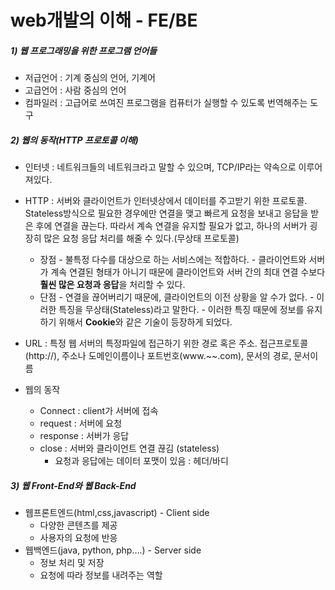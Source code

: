 # web개발의 이해 - FE/BE



##### 1) 웹 프로그래밍을 위한 프로그램 언어들

- 저급언어 : 기계 중심의 언어, 기계어
- 고급언어 : 사람 중심의 언어
- 컴파일러 : 고급어로 쓰여진 프로그램을 컴퓨터가 실행할 수 있도록 번역해주는 도구



##### 2) 웹의 동작(HTTP 프로토콜 이해)

- 인터넷 : 네트워크들의 네트워크라고 말할 수 있으며, TCP/IP라는 약속으로 이루어져있다.
- HTTP : 서버와 클라이언트가 인터넷상에서 데이터를 주고받기 위한 프로토콜. Stateless방식으로 필요한 경우에만 연결을 맺고 빠르게 요청을 보내고 응답을 받은 후에 연결을 끊는다. 따라서 계속 연결을 유지할 필요가 없고, 하나의 서버가 굉장히 많은 요청 응답 처리를 해줄 수 있다.(무상태 프로토콜)
  - 장점
    \- 불특정 다수를 대상으로 하는 서비스에는 적합하다.
    \- 클라이언트와 서버가 계속 연결된 형태가 아니기 때문에 클라이언트와 서버 간의 최대 연결 수보다 **훨씬 많은 요청과 응답**을 처리할 수 있다.
  - 단점
    \- 연결을 끊어버리기 때문에, 클라이언트의 이전 상황을 알 수가 없다.
    \- 이러한 특징을 무상태(Stateless)라고 말한다.
    \- 이러한 특징 때문에 정보를 유지하기 위해서 **Cookie**와 같은 기술이 등장하게 되었다.

- URL : 특정 웹 서버의 특정파일에 접근하기 위한 경로 혹은 주소. 접근프로토콜(http://), 주소나 도메인이름이나 포트번호(www.~~.com), 문서의 경로, 문서이름
- 웹의 동작
  - Connect : client가 서버에 접속
  - request : 서버에 요청
  - response : 서버가 응답
  - close : 서버와 클라이언트 연결 끊김 (stateless)
    - 요청과 응답에는 데이터 포맷이 있음 : 헤더/바디

##### 3) 웹 Front-End와 웹 Back-End

- 웹프론트엔드(html,css,javascript) - Client side
  - 다양한 콘텐츠를 제공
  - 사용자의 요청에 반응
- 웹백엔드(java, python, php….) - Server side
  - 정보 처리 및 저장
  - 요청에 따라 정보를 내려주는 역할